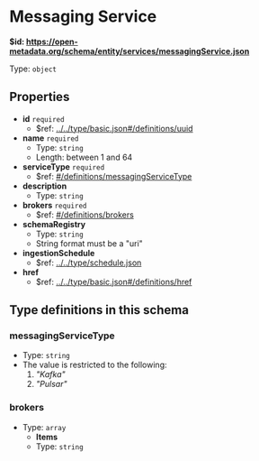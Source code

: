 # Messaging Service

<b id="https/open-metadata.org/schema/entity/services/messagingservice.json">&#36;id: https://open-metadata.org/schema/entity/services/messagingService.json</b>

Type: `object`

## Properties
 - **id** `required`
	 - &#36;ref: [../../type/basic.json#/definitions/uuid](../types/basic.md#uuid)
 - **name** `required`
	 - Type: `string`
	 - Length: between 1 and 64
 - **serviceType** `required`
	 - &#36;ref: [#/definitions/messagingServiceType](#messagingservicetype)
 - **description**
	 - Type: `string`
 - **brokers** `required`
	 - &#36;ref: [#/definitions/brokers](#brokers)
 - **schemaRegistry**
	 - Type: `string`
	 - String format must be a "uri"
 - **ingestionSchedule**
	 - &#36;ref: [../../type/schedule.json](../types/schedule.md)
 - **href**
	 - &#36;ref: [../../type/basic.json#/definitions/href](../types/basic.md#href)


## Type definitions in this schema
### messagingServiceType

 - Type: `string`
 - The value is restricted to the following: 
	 1. _"Kafka"_
	 2. _"Pulsar"_


### brokers

 - Type: `array`
	 - **Items**
	 - Type: `string`


